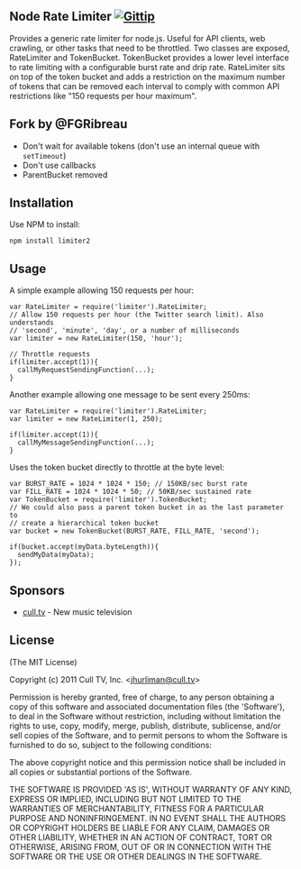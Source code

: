 Node Rate Limiter [![Gittip](http://badgr.co/gittip/fgribreau.png)](https://www.gittip.com/fgribreau/)
---------


Provides a generic rate limiter for node.js. Useful for API clients, web
crawling, or other tasks that need to be throttled. Two classes are exposed,
RateLimiter and TokenBucket. TokenBucket provides a lower level interface to
rate limiting with a configurable burst rate and drip rate. RateLimiter sits
on top of the token bucket and adds a restriction on the maximum number of
tokens that can be removed each interval to comply with common API
restrictions like "150 requests per hour maximum".

## Fork by @FGRibreau
* Don't wait for available tokens (don't use an internal queue with `setTimeout`)
* Don't use callbacks
* ParentBucket removed

## Installation ##

Use NPM to install:

    npm install limiter2

## Usage ##

A simple example allowing 150 requests per hour:

    var RateLimiter = require('limiter').RateLimiter;
    // Allow 150 requests per hour (the Twitter search limit). Also understands
    // 'second', 'minute', 'day', or a number of milliseconds
    var limiter = new RateLimiter(150, 'hour');

    // Throttle requests
    if(limiter.accept(1)){
      callMyRequestSendingFunction(...);
    }

Another example allowing one message to be sent every 250ms:

    var RateLimiter = require('limiter').RateLimiter;
    var limiter = new RateLimiter(1, 250);

    if(limiter.accept(1)){
      callMyMessageSendingFunction(...);
    }

Uses the token bucket directly to throttle at the byte level:

    var BURST_RATE = 1024 * 1024 * 150; // 150KB/sec burst rate
    var FILL_RATE = 1024 * 1024 * 50; // 50KB/sec sustained rate
    var TokenBucket = require('limiter').TokenBucket;
    // We could also pass a parent token bucket in as the last parameter to
    // create a hierarchical token bucket
    var bucket = new TokenBucket(BURST_RATE, FILL_RATE, 'second');

    if(bucket.accept(myData.byteLength)){
      sendMyData(myData);
    });


## Sponsors ##

* [cull.tv](http://cull.tv/) - New music television

## License ##

(The MIT License)

Copyright (c) 2011 Cull TV, Inc. &lt;jhurliman@cull.tv&gt;

Permission is hereby granted, free of charge, to any person obtaining
a copy of this software and associated documentation files (the
'Software'), to deal in the Software without restriction, including
without limitation the rights to use, copy, modify, merge, publish,
distribute, sublicense, and/or sell copies of the Software, and to
permit persons to whom the Software is furnished to do so, subject to
the following conditions:

The above copyright notice and this permission notice shall be
included in all copies or substantial portions of the Software.

THE SOFTWARE IS PROVIDED 'AS IS', WITHOUT WARRANTY OF ANY KIND,
EXPRESS OR IMPLIED, INCLUDING BUT NOT LIMITED TO THE WARRANTIES OF
MERCHANTABILITY, FITNESS FOR A PARTICULAR PURPOSE AND NONINFRINGEMENT.
IN NO EVENT SHALL THE AUTHORS OR COPYRIGHT HOLDERS BE LIABLE FOR ANY
CLAIM, DAMAGES OR OTHER LIABILITY, WHETHER IN AN ACTION OF CONTRACT,
TORT OR OTHERWISE, ARISING FROM, OUT OF OR IN CONNECTION WITH THE
SOFTWARE OR THE USE OR OTHER DEALINGS IN THE SOFTWARE.
